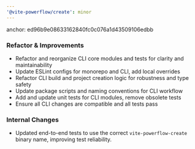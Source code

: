 ```yaml
---
'@vite-powerflow/create': minor
---
```


anchor: ed96b9e08633162840fc0c076a1d43509106edbb

### Refactor & Improvements

- Refactor and reorganize CLI core modules and tests for clarity and maintainability
- Update ESLint configs for monorepo and CLI, add local overrides
- Refactor CLI build and project creation logic for robustness and type safety
- Update package scripts and naming conventions for CLI workflow
- Add and update unit tests for CLI modules, remove obsolete tests
- Ensure all CLI changes are compatible and all tests pass

### Internal Changes

- Updated end-to-end tests to use the correct `vite-powerflow-create` binary name, improving test reliability.

